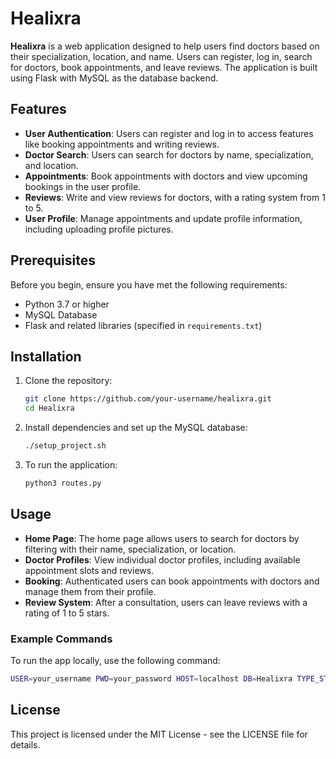 # Healixra

**Healixra** is a web application designed to help users find doctors based on their specialization, location, and name. Users can register, log in, search for doctors, book appointments, and leave reviews. The application is built using Flask with MySQL as the database backend.

## Features

- **User Authentication**: Users can register and log in to access features like booking appointments and writing reviews.
- **Doctor Search**: Users can search for doctors by name, specialization, and location.
- **Appointments**: Book appointments with doctors and view upcoming bookings in the user profile.
- **Reviews**: Write and view reviews for doctors, with a rating system from 1 to 5.
- **User Profile**: Manage appointments and update profile information, including uploading profile pictures.

## Prerequisites

Before you begin, ensure you have met the following requirements:

- Python 3.7 or higher
- MySQL Database
- Flask and related libraries (specified in `requirements.txt`)

## Installation

1. Clone the repository:
    ```bash
    git clone https://github.com/your-username/healixra.git
    cd Healixra
    ```

2. Install dependencies and set up the MySQL database:
    ```bash
    ./setup_project.sh
    ```

3. To run the application:
    ```bash
    python3 routes.py
    ```

## Usage

- **Home Page**: The home page allows users to search for doctors by filtering with their name, specialization, or location.
- **Doctor Profiles**: View individual doctor profiles, including available appointment slots and reviews.
- **Booking**: Authenticated users can book appointments with doctors and manage them from their profile.
- **Review System**: After a consultation, users can leave reviews with a rating of 1 to 5 stars.

### Example Commands

To run the app locally, use the following command:
```bash
USER=your_username PWD=your_password HOST=localhost DB=Healixra TYPE_STORAGE=db python3 routes.py
```

## License

This project is licensed under the MIT License - see the LICENSE file for details.